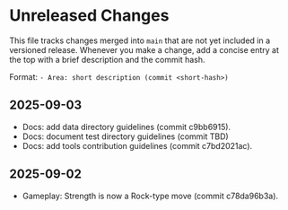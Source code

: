 # Unreleased Changes

This file tracks changes merged into `main` that are not yet included in a versioned release. Whenever you make a change, add a concise entry at the top with a brief description and the commit hash.

Format: `- Area: short description (commit <short-hash>)`

## 2025-09-03


- Docs: add data directory guidelines (commit c9bb6915).
- Docs: document test directory guidelines (commit TBD)
- Docs: add tools contribution guidelines (commit c7bd2021ac).


## 2025-09-02

- Gameplay: Strength is now a Rock-type move (commit c78da96b3a).


